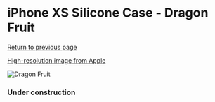 # iPhone XS Silicone Case - Dragon Fruit

[Return to previous page](/iphone_x)

[High-resolution image from Apple](https://store.storeimages.cdn-apple.com/8756/as-images.apple.com/is/MW9A2?wid=4500&hei=4500&fmt=png)

<div style="width: 384px"><img src="/everysource/MW9A2.png" alt="Dragon Fruit"></div>

### Under construction
